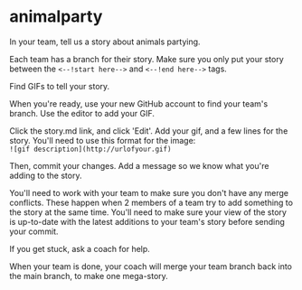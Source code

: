 animalparty
===========

In your team, tell us a story about animals partying.

Each team has a branch for their story. Make sure you only put your story between the <code><--!start here--></code> and <code><--!end here--></code> tags.

Find GIFs to tell your story. 

When you're ready, use your new GitHub account to find your team's branch. Use the editor to add your GIF.

Click the story.md link, and click 'Edit'. Add your gif, and a few lines for the story. You'll need to use this format for the image:
<br>
<code>&#33;&#91;gif description&#93;&#40;http&#58;&#47;&#47;urlofyour&#46;gif&#41;</code>

Then, commit your changes. Add a message so we know what you're adding to the story.

You'll need to work with your team to make sure you don't have any merge conflicts. These happen when 2 members of a team try to add something to the story at the same time. You'll need to make sure your view of the story is up-to-date with the latest additions to your team's story before sending your commit.

If you get stuck, ask a coach for help.

When your team is done, your coach will merge your team branch back into the main branch, to make one mega-story.

